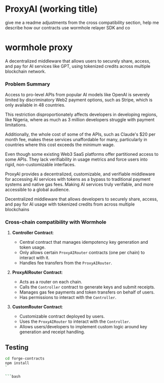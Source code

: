 # ProxyAI (working title)


give me a readme adjustments from the cross compatibility section, help me describe how our contracts use wormhole relayer SDK and co


# wormhole proxy 


A decentralized middleware that allows users to securely share, access, and pay for AI services like GPT, using tokenized credits across multiple blockchain network.



### **Problem Summary**

Access to pro-level APIs from popular AI models like OpenAI is severely limited by discriminatory Web2 payment options, such as Stripe, which is only available in 48 countries.

This restriction disproportionately affects developers in developing regions, like Nigeria, where as much as 3 million developers struggle with payment limitations.

Additionally, the whole cost of some of the APIs, such as Claude's $20 per month fee, makes these services unaffordable for many, particularly in countries where this cost exceeds the minimum wage.

Even though some existing Web3 SaaS platforms offer partitioned access to some APIs. They lack verifiability in usage metrics and force users into rigid, non-customizable interfaces.

ProxyAI provides a decentralized, customizable, and verifiable middleware for accessing AI services with tokens as a bypass to traditional payment systems and native gas fees. Making AI services truly verifable, and more accessible to a global audience.

Decentralized middleware that allows developers to securely share, access, and pay for AI usage with tokenized credits from across multiple blockchains

### Cross-chain compatibility with Wormhole

1. **Controller Contract**:

   - Central contract that manages idempotency key generation and token usage.
   - Only allows certain `ProxyAIRouter` contracts (one per chain) to interact with it.
   - Handles fee transfers from the `ProxyAIRouter`.

2. **ProxyAIRouter Contract**:

   - Acts as a router on each chain.
   - Calls the `Controller` contract to generate keys and submit receipts.
   - Manages gas fee payments and token transfers on behalf of users.
   - Has permissions to interact with the `Controller`.

3. **CustomRouter Contract**:
   - Customizable contract deployed by users.
   - Uses the `ProxyAIRouter` to interact with the `Controller`.
   - Allows users/developers to implement custom logic around key generation and receipt handling.



## Testing 

```bash
cd forge-contracts
npm install
`

```bash

```
